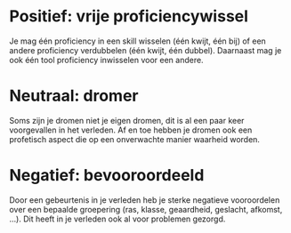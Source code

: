 # Positief: vrije proficiencywissel
Je mag één proficiency in een skill wisselen (één kwijt, één bij) of een andere proficiency verdubbelen (één kwijt, één dubbel). Daarnaast mag je ook één tool proficiency
inwisselen voor een andere.

# Neutraal: dromer
Soms zijn je dromen niet je eigen dromen, dit is al een paar keer voorgevallen in het verleden. Af en toe hebben je dromen ook een profetisch aspect die op een onverwachte manier waarheid worden.

# Negatief: bevooroordeeld
Door een gebeurtenis in je verleden heb je sterke negatieve vooroordelen over een bepaalde groepering (ras, klasse, geaardheid, geslacht, afkomst, …). Dit heeft in je verleden ook al voor problemen gezorgd.
